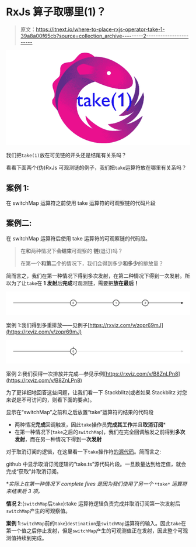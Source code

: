 # RxJs 算子取哪里(1)？

> 原文：<https://itnext.io/where-to-place-rxjs-operator-take-1-39a8a00f65cb?source=collection_archive---------2----------------------->

![](img/e178b4221f383737c5b89f0edef5f5ab.png)

我们把`take(1)`放在可见链的开头还是结尾有关系吗？

看看下面两个(伪)RxJs 可观测链的例子，我们把`take`运算符放在哪里有关系吗？

## 案例 1:

在 switchMap 运算符之前使用 take 运算符的可观察链的代码片段

## 案例二:

在 switchMap 运算符后使用 take 运算符的可观察链的代码段。

> 在**和**两种情况下**会结束**可观察的 **链**(退订)吗？
> 
> 在第一个**和第二个**的情况下，我们会得到多少**和多少**的排放量？

简而言之，我们在第一种情况下得到多次发射，在第二种情况下得到一次发射。所以为了让`take`在 **1 发射**后**完成**可观测链，需要把**放在最后！**

![](img/792dcf48d6ba525d07f175e48a0716a5.png)

案例 1:我们得到多重排放——见例子[https://rxviz.com/v/zopr69mJ](https://rxviz.com/v/zopr69mJ)

![](img/7ea8f4a56b900744e70b6d898d0f4d6c.png)

案例 2:我们获得一次排放并完成—参见示例[https://rxviz.com/v/B8ZnLPn8](https://rxviz.com/v/B8ZnLPn8)

为了更详细地回答这些问题，让我们看一下 Stackblitz(或者如果 Stackblitz 对您来说是不可访问的，则看下面的要点)。

显示在“switchMap”之前和之后放置“take”运算符的结果的代码段

*   两种情况**完成**回调触发，因此`take`操作员**完成其工作**并且**取消订阅***
*   在第一种情况下(`take`之后的`switchMap`)，我们在完全回调触发之前得到**多次发射**，而在另一种情况下得到**一次发射**

对于取消订阅的逻辑，在这里看一下`take`操作符[的源代码](https://github.com/ReactiveX/rxjs/blob/338b1746e11247bbdc6d617b634fab900717288f/src/internal/operators/take.ts#L92-L96)。简而言之:

github 中显示取消订阅逻辑的“take.ts”源代码片段。一旦数量达到给定值，就会完成“获取”并取消订阅。

**实际上在第一种情况下 complete fires 是因为我们使用了另一个* `*take*` *运算符来结束后 3 项。*

**情况 2**:(`switchMap`后`take`):take 运算符逻辑负责完成并取消订阅第一次发射后`switchMap`产生的可观察值。

**案例 1**:`switchMap`前的`take`)`destination`是`switchMap`运算符的输入。因此`take`在第一个值之后停止发射，但是`switchMap`产生的可观测值正在发射，因此整个可观测值持续到完成。